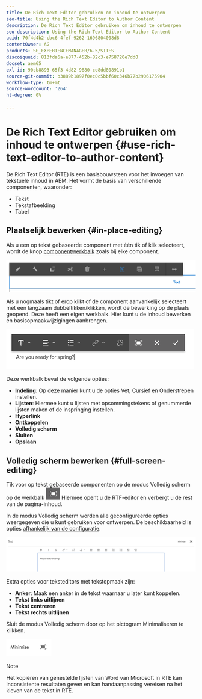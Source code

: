 ```yaml
---
title: De Rich Text Editor gebruiken om inhoud te ontwerpen
seo-title: Using the Rich Text Editor to Author Content
description: De Rich Text Editor gebruiken om inhoud te ontwerpen
seo-description: Using the Rich Text Editor to Author Content
uuid: 70f4d4b2-cbc6-4fef-9262-1696804008d8
contentOwner: AG
products: SG_EXPERIENCEMANAGER/6.5/SITES
discoiquuid: 813fda6a-e877-452b-82c3-e758720e7dd0
docset: aem65
exl-id: 90cb8893-65f3-4d82-9880-ce8dd80891b1
source-git-commit: b3889b1897f0ec0c5bbf60c346b77b2906175904
workflow-type: tm+mt
source-wordcount: '264'
ht-degree: 0%

---
```


# De Rich Text Editor gebruiken om inhoud te ontwerpen {#use-rich-text-editor-to-author-content}

De Rich Text Editor (RTE) is een basisbouwsteen voor het invoegen van tekstuele inhoud in AEM. Het vormt de basis van verschillende componenten, waaronder:

* Tekst
* Tekstafbeelding
* Tabel

## Plaatselijk bewerken {#in-place-editing}

Als u een op tekst gebaseerde component met één tik of klik selecteert, wordt de knop [componentwerkbalk](/help/sites-authoring/editing-content.md#edit-configure-copy-cut-delete-paste) zoals bij elke component.

![screen_shot_2018-03-21at163054](assets/screen_shot_2018-03-21at163054.png)

Als u nogmaals tikt of erop klikt of de component aanvankelijk selecteert met een langzaam dubbeltikken/klikken, wordt de bewerking op de plaats geopend. Deze heeft een eigen werkbalk. Hier kunt u de inhoud bewerken en basisopmaakwijzigingen aanbrengen.

![screen_shot_2018-03-21at163214](assets/screen_shot_2018-03-21at163214.png)

Deze werkbalk bevat de volgende opties:

* **Indeling**: Op deze manier kunt u de opties Vet, Cursief en Onderstrepen instellen.
* **Lijsten**: Hiermee kunt u lijsten met opsommingstekens of genummerde lijsten maken of de inspringing instellen.
* **Hyperlink**
* **Ontkoppelen**
* **Volledig scherm**
* **Sluiten**
* **Opslaan**

## Volledig scherm bewerken {#full-screen-editing}

Tik voor op tekst gebaseerde componenten op de modus Volledig scherm op de werkbalk ![Modus Volledig scherm bewerken](do-not-localize/screen_shot_2018-03-21at163236.png) Hiermee opent u de RTF-editor en verbergt u de rest van de pagina-inhoud.

In de modus Volledig scherm worden alle geconfigureerde opties weergegeven die u kunt gebruiken voor ontwerpen. De beschikbaarheid is opties [afhankelijk van de configuratie](/help/sites-administering/rich-text-editor.md).

![screen_shot_2018-03-21at163248](assets/screen_shot_2018-03-21at163248.png)

Extra opties voor teksteditors met tekstopmaak zijn:

* **Anker**: Maak een anker in de tekst waarnaar u later kunt koppelen.
* **Tekst links uitlijnen**
* **Tekst centreren**
* **Tekst rechts uitlijnen**

Sluit de modus Volledig scherm door op het pictogram Minimaliseren te klikken.

![screen_shot_2018-03-21at163323](assets/screen_shot_2018-03-21at163323.png)

>[!NOTE]
>
>Het kopiëren van genestelde lijsten van Word van Microsoft in RTE kan inconsistente resultaten geven en kan handaanpassing vereisen na het kleven van de tekst in RTE.
